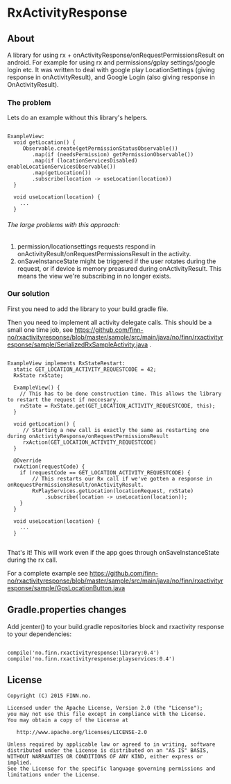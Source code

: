 # RxActivityResponse

## About
A library for using rx + onActivityResponse/onRequestPermissionsResult on android. For example for using rx and permissions/gplay settings/google login etc. It was written to deal with google play LocationSettings (giving response in onActivityResult), and Google Login (also giving response in OnActivityResult).

### The problem

Lets do an example without this library's helpers.

```

ExampleView:
  void getLocation() {
     Observable.create(getPermissionStatusObservable())
     	.map(if (needsPermission) getPermissionObservable())
     	.map(if (locationServicesDisabled) enableLocationServicesObservable())
     	.map(getLocation())
     	.subscribe(location -> useLocation(location))
  }
  
  void useLocation(location) {
    ...
  }

```

###### The large problems with this approach:
1. permission/locationsettings requests respond in onActivityResult/onRequestPermissionsResult in the activity.
2. onSaveInstanceState might be triggered if the user rotates during the request, or if device is memory preasured during onActivityResult. This means the view we're subscribing in no longer exists.

### Our solution

First you need to add the library to your build.gradle file. 

Then you need to implement all activity delegate calls. This should be a small one time job, see https://github.com/finn-no/rxactivityresponse/blob/master/sample/src/main/java/no/finn/rxactivityresponse/sample/SerializedRxSampleActivity.java .

```

ExampleView implements RxStateRestart:
  static GET_LOCATION_ACTIVITY_REQUESTCODE = 42;
  RxState rxState;

  ExampleView() {
    // This has to be done construction time. This allows the library to restart the request if neccesary.
    rxState = RxState.get(GET_LOCATION_ACTIVITY_REQUESTCODE, this);
  }

  void getLocation() {
     // Starting a new call is exactly the same as restarting one during onActivityResponse/onRequestPermissionsResult
     rxAction(GET_LOCATION_ACTIVITY_REQUESTCODE)
  }
  
  @Override
  rxAction(requestCode) {
    if (requestCode == GET_LOCATION_ACTIVITY_REQUESTCODE) {
        // This restarts our Rx call if we've gotten a response in onRequestPermissionsResult/onActivityResult.
        RxPlayServices.getLocation(locationRequest, rxState)
            .subscribe(location -> useLocation(location));
    }
  }
  
  void useLocation(location) {
    ...
  }
  
```

That's it! This will work even if the app goes through onSaveInstanceState during the rx call.

For a complete example see https://github.com/finn-no/rxactivityresponse/blob/master/sample/src/main/java/no/finn/rxactivityresponse/sample/GpsLocationButton.java

## Gradle.properties changes

Add jcenter() to your build.gradle repositories block and rxactivity response to your dependencies: 

```

compile('no.finn.rxactivityresponse:library:0.4')
compile('no.finn.rxactivityresponse:playservices:0.4')

```

## License

    Copyright (C) 2015 FINN.no.

    Licensed under the Apache License, Version 2.0 (the "License");
    you may not use this file except in compliance with the License.
    You may obtain a copy of the License at

       http://www.apache.org/licenses/LICENSE-2.0

    Unless required by applicable law or agreed to in writing, software
    distributed under the License is distributed on an "AS IS" BASIS,
    WITHOUT WARRANTIES OR CONDITIONS OF ANY KIND, either express or implied.
    See the License for the specific language governing permissions and
    limitations under the License.
